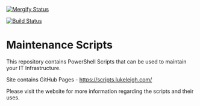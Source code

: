 [![Mergify Status][mergify-status]][mergify]

[mergify]: https://mergify.io
[mergify-status]: https://img.shields.io/endpoint.svg?url=https://gh.mergify.io/badges/BanterBoy/scripts-blog&style=flat

[![Build Status](https://dev.azure.com/lukeleigh/Module%20Deployment/_apis/build/status/BanterBoy.scripts-blog%20(1)?branchName=master)](https://dev.azure.com/lukeleigh/Module%20Deployment/_build/latest?definitionId=6&branchName=master)

# Maintenance Scripts

This repository contains PowerShell Scripts that can be used to maintain your IT Infrastructure.

Site contains GitHub Pages - https://scripts.lukeleigh.com/

Please visit the website for more information regarding the scripts and their uses.
